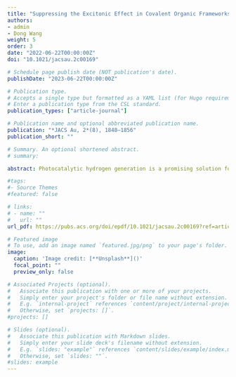 ```yaml
---
title: "Suppressing the Excitonic Effect in Covalent Organic Frameworks for Metal-Free Hydrogen Generation"
authors:
- admin
- Dong Wang
weight: 5
order: 3
date: "2022-06-22T00:00:00Z"
doi: "10.1021/jacsau.2c00169"

# Schedule page publish date (NOT publication's date).
publishDate: "2023-06-22T00:00:00Z"

# Publication type.
# Accepts a single type but formatted as a YAML list (for Hugo requirements).
# Enter a publication type from the CSL standard.
publication_types: ["article-journal"]

# Publication name and optional abbreviated publication name.
publication: "*JACS Au, 2*(8), 1848–1856"
publication_short: ""

# Summary. An optional shortened abstract.
# summary: 

abstract: Photocatalytic hydrogen generation is a promising solution for renewable energy production and plays a role in achieving carbon neutrality. Covalent organic frameworks (COFs) with highly designable backbones and inherent pores have emerged as novel photocatalysts, yet the strong excitonic effect in COFs can impede the promotion of energy conversion efficiency. Here, we propose a facile approach to suppress the excitonic effect in COFs, which is by narrowing the band gap and increasing the dielectric screening via a rational backbone design and chemical modifications. Based on the GW-BSE method, we uncover a linear relationship between the electronic dielectric constant and the inverse square of the optical band gap of COFs of the Lieb lattice. We further demonstrate that both reduced exciton binding energy and enhanced sunlight absorption can be simultaneously realized in COFs with a narrow band gap. Specifically, we show that one of our designed COFs whose exciton binding energy is nearly half that of g-C3N4 is capable of metal-free hydrogen production under near-infrared light irradiation. Our results showcase an effective method to suppress the excitonic effect in COFs and also pave the way for their applications in photocatalytic, photovoltaic, and other related solar energy conversions.

#tags:
#- Source Themes
#featured: false

# links:
# - name: ""
#   url: ""
url_pdf: https://pubs.acs.org/doi/epdf/10.1021/jacsau.2c00169?ref=article_openPDF

# Featured image
# To use, add an image named `featured.jpg/png` to your page's folder. 
image:
  caption: 'Image credit: [**Unsplash**]()'
  focal_point: ""
  preview_only: false

# Associated Projects (optional).
#   Associate this publication with one or more of your projects.
#   Simply enter your project's folder or file name without extension.
#   E.g. `internal-project` references `content/project/internal-project/index.md`.
#   Otherwise, set `projects: []`.
#projects: []

# Slides (optional).
#   Associate this publication with Markdown slides.
#   Simply enter your slide deck's filename without extension.
#   E.g. `slides: "example"` references `content/slides/example/index.md`.
#   Otherwise, set `slides: ""`.
#slides: example
---
```

